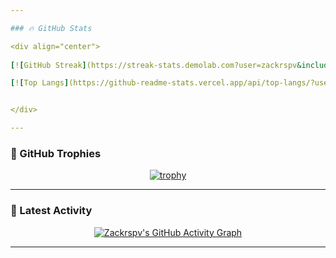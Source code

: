 ```yaml
---

### 🔥 GitHub Stats

<div align="center">
  
[![GitHub Streak](https://streak-stats.demolab.com?user=zackrspv&include_orgs=true&theme=dark&hide_border=true)](https://git.io/streak-stats)  

[![Top Langs](https://github-readme-stats.vercel.app/api/top-langs/?username=zackrspv&include_orgs=true&layout=compact&theme=dark)](https://github.com/zackrspv)


</div>

---
```


### 🌟 GitHub Trophies

<div align="center">

[![trophy](https://github-profile-trophy.vercel.app/?username=zackrspv&include_orgs=true&theme=darkhub&no-bg=true&no-frame=true)](https://github.com/zackrspv)

</div>

---

### 🚀 Latest Activity

<div align="center">
  
[![Zackrspv's GitHub Activity Graph](https://github-readme-activity-graph.vercel.app/graph?username=zackrspv&include_orgs=true&theme=react-dark)](https://github.com/zackrspv)
</div>

---
